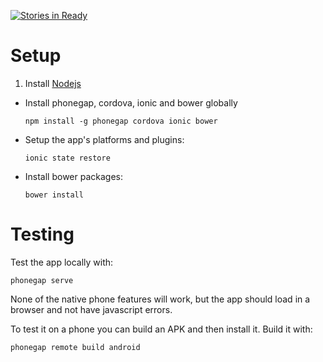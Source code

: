 [![Stories in Ready](https://badge.waffle.io/wifimapping/app.png?label=ready&title=Ready)](http://waffle.io/wifimapping/app)

# Setup

1. Install [Nodejs](nodejs.org)
* Install phonegap, cordova, ionic and bower globally

      npm install -g phonegap cordova ionic bower

* Setup the app's platforms and plugins:

      ionic state restore

* Install bower packages:

      bower install

# Testing

Test the app locally with:

    phonegap serve

None of the native phone features will work, but the app should load in a browser and not have javascript errors.

To test it on a phone you can build an APK and then install it. Build it with:

    phonegap remote build android
